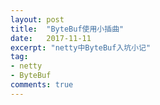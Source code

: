 ```yaml
---
layout: post
title:  "ByteBuf使用小插曲"
date:   2017-11-11
excerpt: "netty中ByteBuf入坑小记"
tag:
- netty
- ByteBuf
comments: true
---
```

